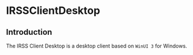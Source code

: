 # IRSSClientDesktop

## Introduction

The IRSS Client Desktop is a desktop client based on `WinUI 3` for Windows.